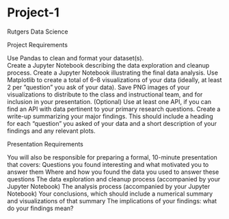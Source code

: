# Project-1
Rutgers Data Science

Project Requirements
 
Use Pandas to clean and format your dataset(s).\
Create a Jupyter Notebook describing the data exploration and cleanup process.
Create a Jupyter Notebook illustrating the final data analysis.
Use Matplotlib to create a total of 6–8 visualizations of your data (ideally, at least 2 per ”question” you ask of your data).
Save PNG images of your visualizations to distribute to the class and instructional team, 
and for inclusion in your presentation.
(Optional) Use at least one API, if you can find an API with data pertinent to your primary research questions.
Create a write-up summarizing your major findings. This should include a heading for each “question” you asked of your data and a short description of your findings and any relevant plots.

 
Presentation Requirements

You will also be responsible for preparing a formal, 10-minute presentation that covers: 
Questions you found interesting and what motivated you to answer them
Where and how you found the data you used to answer these questions
The data exploration and cleanup process (accompanied by your Jupyter Notebook)
The analysis process (accompanied by your Jupyter Notebook)
Your conclusions, which should include a numerical summary and visualizations of that
summary The implications of your findings: what do your findings mean?
